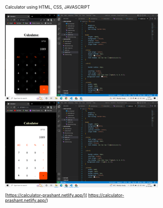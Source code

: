 Calculator using HTML, CSS, JAVASCRIPT

![dark mode](https://github.com/prashantjagtap2909/Calculator/blob/main/dark.png)
![light mode](https://github.com/prashantjagtap2909/Calculator/blob/main/light.png)

[https://calculator-prashant.netlify.app/](
https://calculator-prashant.netlify.app/)
